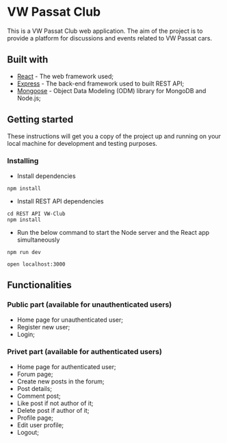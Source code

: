# VW Passat Club

This is a VW Passat Club web application. The aim of the project is to provide a platform for discussions and events related to VW Passat cars.

## Built with

* [React](https://reactjs.org/) - The web framework used;
* [Express](https://expressjs.com/) - The back-end framework used to built REST API;
* [Mongoose](https://mongoosejs.com/) - Object Data Modeling (ODM) library for MongoDB and Node.js;


## Getting started 

These instructions will get you a copy of the project up and running on your local machine for development and testing purposes.

### Installing 

- Install dependencies

```
npm install
```

- Install REST API dependencies 

```
cd REST API VW-Club
npm install
```

- Run the below command to start the Node server and the React app simultaneously

```
npm run dev
```

```
open localhost:3000
```

## Functionalities 

### Public part (available for unauthenticated users)

- Home page for unauthenticated user;
- Register new user;
- Login;

### Privet part (available for authenticated users)

- Home page for authenticated user;
- Forum page;
- Create new posts in the forum;
- Post details;
- Comment post;
- Like post if not author of it;
- Delete post if author of it;
- Profile page;
- Edit user profile;
- Logout;
